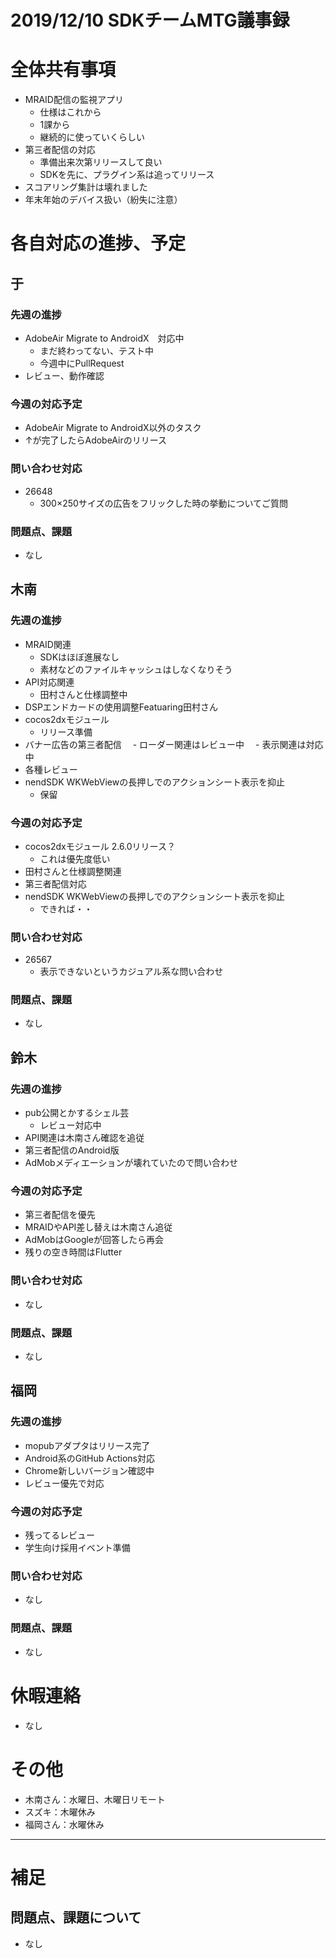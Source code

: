 # 2019/12/10 SDKチームMTG議事録

# 全体共有事項
- MRAID配信の監視アプリ
  - 仕様はこれから
  - 1課から
  - 継続的に使っていくらしい
- 第三者配信の対応
  - 準備出来次第リリースして良い
  - SDKを先に、プラグイン系は追ってリリース
- スコアリング集計は壊れました
- 年末年始のデバイス扱い（紛失に注意）

# 各自対応の進捗、予定
## 于
### 先週の進捗
- AdobeAir Migrate to AndroidX　対応中
  - まだ終わってない、テスト中
  - 今週中にPullRequest
- レビュー、動作確認

### 今週の対応予定
- AdobeAir Migrate to AndroidX以外のタスク
- ↑が完了したらAdobeAirのリリース

### 問い合わせ対応
- 26648
  - 300×250サイズの広告をフリックした時の挙動についてご質問

### 問題点、課題
- なし

## 木南

### 先週の進捗
- MRAID関連
  - SDKはほぼ進展なし
  - 素材などのファイルキャッシュはしなくなりそう
- API対応関連
  - 田村さんと仕様調整中
- DSPエンドカードの使用調整Featuaring田村さん
- cocos2dxモジュール
  - リリース準備
- バナー広告の第三者配信
　- ローダー関連はレビュー中
　- 表示関連は対応中
- 各種レビュー
- nendSDK WKWebViewの長押しでのアクションシート表示を抑止
  - 保留

### 今週の対応予定
- cocos2dxモジュール 2.6.0リリース？
  - これは優先度低い
- 田村さんと仕様調整関連
- 第三者配信対応
- nendSDK WKWebViewの長押しでのアクションシート表示を抑止
  - できれば・・

### 問い合わせ対応
- 26567
  - 表示できないというカジュアル系な問い合わせ

### 問題点、課題
- なし

## 鈴木
### 先週の進捗
- pub公開とかするシェル芸
  - レビュー対応中
- API関連は木南さん確認を追従
- 第三者配信のAndroid版
- AdMobメディエーションが壊れていたので問い合わせ

### 今週の対応予定
- 第三者配信を優先
- MRAIDやAPI差し替えは木南さん追従
- AdMobはGoogleが回答したら再会
- 残りの空き時間はFlutter

### 問い合わせ対応
- なし

### 問題点、課題
- なし

## 福岡
### 先週の進捗
- mopubアダプタはリリース完了
- Android系のGitHub Actions対応
- Chrome新しいバージョン確認中
- レビュー優先で対応

### 今週の対応予定
- 残ってるレビュー
- 学生向け採用イベント準備

### 問い合わせ対応
- なし

### 問題点、課題
- なし

# 休暇連絡
- なし

# その他
- 木南さん：水曜日、木曜日リモート
- スズキ：木曜休み
- 福岡さん：水曜休み

----

# 補足
## 問題点、課題について
- なし
